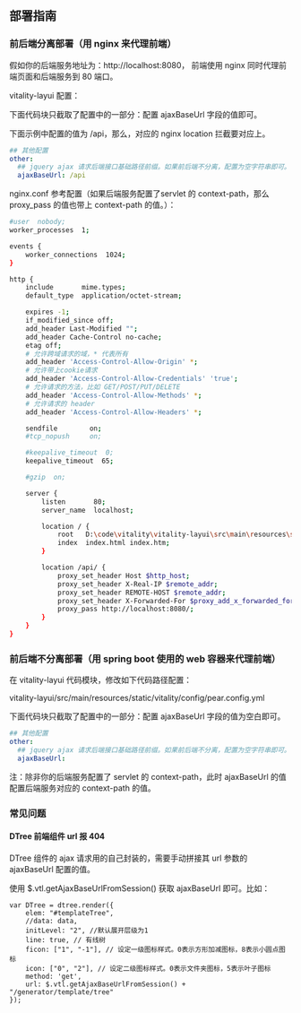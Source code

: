 ## 部署指南

### 前后端分离部署（用 nginx 来代理前端）
假如你的后端服务地址为：http://localhost:8080， 前端使用 nginx 同时代理前端页面和后端服务到 80 端口。

vitality-layui 配置：

下面代码块只截取了配置中的一部分：配置 ajaxBaseUrl 字段的值即可。

下面示例中配置的值为 /api，那么，对应的 nginx location 拦截要对应上。
```yaml
## 其他配置
other: 
  ## jquery ajax 请求后端接口基础路径前缀。如果前后端不分离，配置为空字符串即可。
  ajaxBaseUrl: /api
```

nginx.conf 参考配置（如果后端服务配置了servlet 的 context-path，那么 proxy_pass 的值也带上 context-path 的值。）：
```bash
#user  nobody;
worker_processes  1;

events {
    worker_connections  1024;
}

http {
    include       mime.types;
    default_type  application/octet-stream;

    expires -1;
    if_modified_since off;
    add_header Last-Modified "";
    add_header Cache-Control no-cache;
    etag off;
    # 允许跨域请求的域，* 代表所有
    add_header 'Access-Control-Allow-Origin' *;
    # 允许带上cookie请求
    add_header 'Access-Control-Allow-Credentials' 'true';
    # 允许请求的方法，比如 GET/POST/PUT/DELETE
    add_header 'Access-Control-Allow-Methods' *;
    # 允许请求的 header
    add_header 'Access-Control-Allow-Headers' *;

    sendfile        on;
    #tcp_nopush     on;

    #keepalive_timeout  0;
    keepalive_timeout  65;

    #gzip  on;

    server {
        listen       80;
        server_name  localhost;

        location / {
            root   D:\code\vitality\vitality-layui\src\main\resources\static\vitality;
            index  index.html index.htm;
        }

        location /api/ {
			proxy_set_header Host $http_host;
			proxy_set_header X-Real-IP $remote_addr;
			proxy_set_header REMOTE-HOST $remote_addr;
			proxy_set_header X-Forwarded-For $proxy_add_x_forwarded_for;
			proxy_pass http://localhost:8080/;
		}
    }
}
```

### 前后端不分离部署（用 spring boot 使用的 web 容器来代理前端）
在 vitality-layui 代码模块，修改如下代码路径配置：

vitality-layui/src/main/resources/static/vitality/config/pear.config.yml

下面代码块只截取了配置中的一部分：配置 ajaxBaseUrl 字段的值为空白即可。
```yaml
## 其他配置
other: 
  ## jquery ajax 请求后端接口基础路径前缀。如果前后端不分离，配置为空字符串即可。
  ajaxBaseUrl:
```
注：除非你的后端服务配置了 servlet 的 context-path，此时 ajaxBaseUrl 的值配置后端服务对应的 context-path 的值。


### 常见问题
#### DTree 前端组件 url 报 404
DTree 组件的 ajax 请求用的自己封装的，需要手动拼接其 url 参数的 ajaxBaseUrl 配置的值。

使用 $.vtl.getAjaxBaseUrlFromSession() 获取 ajaxBaseUrl 即可。比如：
```
var DTree = dtree.render({
    elem: "#templateTree",
    //data: data,
    initLevel: "2", //默认展开层级为1
    line: true, // 有线树
    ficon: ["1", "-1"], // 设定一级图标样式。0表示方形加减图标，8表示小圆点图标
    icon: ["0", "2"], // 设定二级图标样式。0表示文件夹图标，5表示叶子图标
    method: 'get',
    url: $.vtl.getAjaxBaseUrlFromSession() + "/generator/template/tree"
});
```